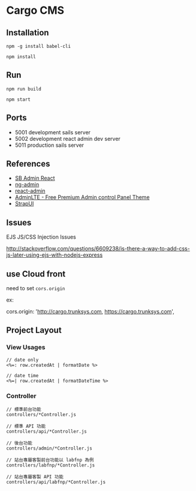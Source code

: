 Cargo CMS
==========

Installation
-------------

```
npm -g install babel-cli

npm install
```

Run
----

```
npm run build

npm start
```

Ports
-------

* 5001 development sails server
* 5002 development react admin dev server
* 5011 production sails server

References
-----------

* [SB Admin React](http://startreact.com/themes/sb-admin-react-3/)
* [ng-admin](http://ng-admin-book.marmelab.com/)
* [react-admin](https://github.com/marmelab/react-admin)
* [AdminLTE - Free Premium Admin control Panel Theme](https://github.com/almasaeed2010/AdminLTE)
* [StrapUI](http://www.strapui.com/)

Issues
------

EJS JS/CSS Injection Issues

http://stackoverflow.com/questions/6609238/is-there-a-way-to-add-css-js-later-using-ejs-with-nodejs-express

## use Cloud front

need to set `cors.origin`

ex:

cors.origin: 'http://cargo.trunksys.com, https://cargo.trunksys.com',

## Project Layout

### View Usages

```
// date only
<%=: row.createdAt | formatDate %>

// date time
<%=| row.createdAt | formatDateTime %>
```

### Controller

```
// 標準前台功能
controllers/*Controller.js

// 標準 API 功能
controllers/api/*Controller.js

// 後台功能
controllers/admin/*Controller.js

// 站台專屬客製前台功能以 labfnp 為例
controllers/labfnp/*Controller.js

// 站台專屬客製 API 功能
controllers/api/labfnp/*Controller.js
```
